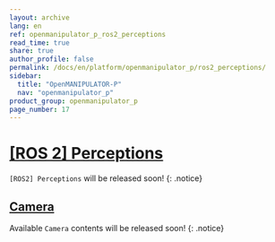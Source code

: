 ```yaml
---
layout: archive
lang: en
ref: openmanipulator_p_ros2_perceptions
read_time: true
share: true
author_profile: false
permalink: /docs/en/platform/openmanipulator_p/ros2_perceptions/
sidebar:
  title: "OpenMANIPULATOR-P"
  nav: "openmanipulator_p"
product_group: openmanipulator_p
page_number: 17
---
```


<div style="counter-reset: h1 16"></div>

# [[ROS 2] Perceptions](#ros-2-perceptions)

`[ROS2] Perceptions` will be released soon! 
{: .notice}

## [Camera](#camera)

Available `Camera` contents will be released soon! 
{: .notice}
